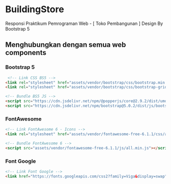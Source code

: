 # BuildingStore
Responsi Praktikum Pemrograman Web - [ Toko Pembangunan ] Design By Bootstrap 5

## Menghubungkan dengan semua web components

### Bootstrap 5
```html
 <!-- Link CSS BS5 -->
<link rel="stylesheet" href="assets/vendor/bootstrap/css/bootstrap.min.css">
<link rel="stylesheet" href="assets/vendor/bootstrap/css/bootstrap-grid.min.css">

<!-- Bundle BS5 JS -->
<script src="https://cdn.jsdelivr.net/npm/@popperjs/core@2.9.2/dist/umd/popper.min.js" integrity="sha384-IQsoLXl5PILFhosVNubq5LC7Qb9DXgDA9i+tQ8Zj3iwWAwPtgFTxbJ8NT4GN1R8p" crossorigin="anonymous"></script>
<script src="https://cdn.jsdelivr.net/npm/bootstrap@5.0.2/dist/js/bootstrap.min.js" integrity="sha384-cVKIPhGWiC2Al4u+LWgxfKTRIcfu0JTxR+EQDz/bgldoEyl4H0zUF0QKbrJ0EcQF" crossorigin="anonymous"></script>
```
### FontAwesome
```html
<!-- Link FontAwesome 6 - Icons -->
<link rel="stylesheet" href="assets/vendor/fontawesome-free-6.1.1/css/all.min.css">

<!-- Bundle FontAwesome 6 -->
<script src="assets/vendor/fontawesome-free-6.1.1/js/all.min.js"></script>
```
### Font Google
```html
<!-- Link Font Google -->
<link href="https://fonts.googleapis.com/css2?family=Viga&display=swap" rel="stylesheet">
```

